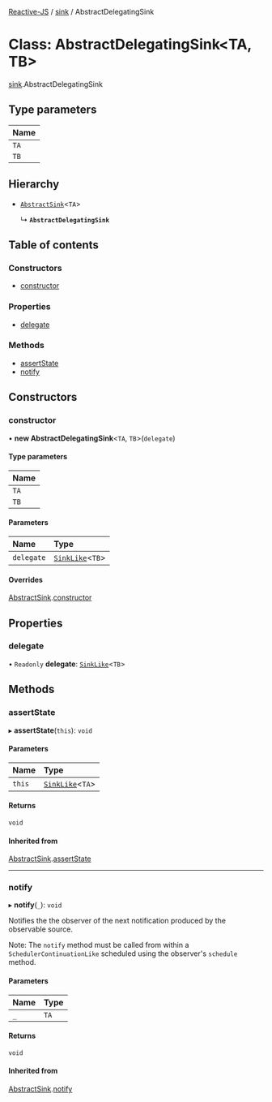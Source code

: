 [Reactive-JS](../README.md) / [sink](../modules/sink.md) / AbstractDelegatingSink

# Class: AbstractDelegatingSink<TA, TB\>

[sink](../modules/sink.md).AbstractDelegatingSink

## Type parameters

| Name |
| :------ |
| `TA` |
| `TB` |

## Hierarchy

- [`AbstractSink`](sink.AbstractSink.md)<`TA`\>

  ↳ **`AbstractDelegatingSink`**

## Table of contents

### Constructors

- [constructor](sink.AbstractDelegatingSink.md#constructor)

### Properties

- [delegate](sink.AbstractDelegatingSink.md#delegate)

### Methods

- [assertState](sink.AbstractDelegatingSink.md#assertstate)
- [notify](sink.AbstractDelegatingSink.md#notify)

## Constructors

### constructor

• **new AbstractDelegatingSink**<`TA`, `TB`\>(`delegate`)

#### Type parameters

| Name |
| :------ |
| `TA` |
| `TB` |

#### Parameters

| Name | Type |
| :------ | :------ |
| `delegate` | [`SinkLike`](../interfaces/sink.SinkLike.md)<`TB`\> |

#### Overrides

[AbstractSink](sink.AbstractSink.md).[constructor](sink.AbstractSink.md#constructor)

## Properties

### delegate

• `Readonly` **delegate**: [`SinkLike`](../interfaces/sink.SinkLike.md)<`TB`\>

## Methods

### assertState

▸ **assertState**(`this`): `void`

#### Parameters

| Name | Type |
| :------ | :------ |
| `this` | [`SinkLike`](../interfaces/sink.SinkLike.md)<`TA`\> |

#### Returns

`void`

#### Inherited from

[AbstractSink](sink.AbstractSink.md).[assertState](sink.AbstractSink.md#assertstate)

___

### notify

▸ **notify**(`_`): `void`

Notifies the the observer of the next notification produced by the observable source.

Note: The `notify` method must be called from within a `SchedulerContinuationLike`
scheduled using the observer's `schedule` method.

#### Parameters

| Name | Type |
| :------ | :------ |
| `_` | `TA` |

#### Returns

`void`

#### Inherited from

[AbstractSink](sink.AbstractSink.md).[notify](sink.AbstractSink.md#notify)
